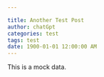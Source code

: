 ```yaml
---

title: Another Test Post
author: chatGpt
categories: test
tags: test
date: 1900-01-01 12:00:00 AM
---
```



<p><span class="ql-size-huge">This is a mock data.</span></p>